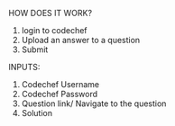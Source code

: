 HOW DOES IT WORK?
1. login to codechef
2. Upload an answer to a question
3. Submit

INPUTS:
1. Codechef Username
2. Codechef Password
3. Question link/ Navigate to the question
4. Solution
